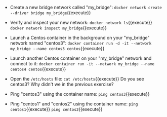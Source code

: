 - Create a new bridge network called "my_bridge":
```docker network create --driver bridge my_bridge```{{execute}}

- Verify and inspect your new network:
```docker network ls```{{execute}}
```docker network inspect my_bridge```{{execute}}

- Launch a Centos container in the background on your "my_bridge" network named "centos3":
```docker container run -d -it --network my_bridge --name centos3 centos```{{execute}}

- Launch another Centos container on your "my_bridge" network and connect to it:
```docker container run -it --network my_bridge --name centos4 centos```{{execute}}

- Open the `/etc/hosts` file:
```cat /etc/hosts```{{execute}}
Do you see centos3? Why didn't we in the previous exercise?

- Ping "centos3" using the container name:
```ping centos3```{{execute}}

- Ping "centos1" and "centos2" using the container name:
```ping centos1```{{execute}}
```ping centos2```{{execute}}